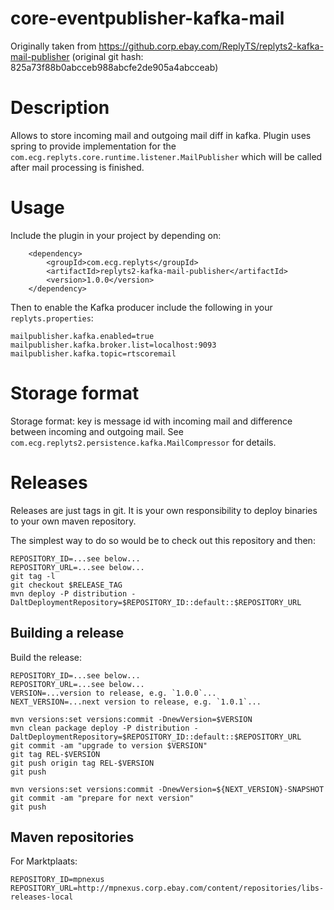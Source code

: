 # core-eventpublisher-kafka-mail

Originally taken from https://github.corp.ebay.com/ReplyTS/replyts2-kafka-mail-publisher
(original git hash: 825a73f88b0abcceb988abcfe2de905a4abcceab)

# Description

Allows to store incoming mail and outgoing mail diff in kafka.
Plugin uses spring to provide implementation for the `com.ecg.replyts.core.runtime.listener.MailPublisher` which will be called after mail processing is finished.

# Usage

Include the plugin in your project by depending on:

```
    <dependency>
        <groupId>com.ecg.replyts</groupId>
        <artifactId>replyts2-kafka-mail-publisher</artifactId>
        <version>1.0.0</version>
    </dependency>
```

Then to enable the Kafka producer include the following in your `replyts.properties`:

```
mailpublisher.kafka.enabled=true
mailpublisher.kafka.broker.list=localhost:9093
mailpublisher.kafka.topic=rtscoremail
```

# Storage format

Storage format: key is message id with incoming mail and difference between incoming and outgoing mail.
See `com.ecg.replyts2.persistence.kafka.MailCompressor` for details.


# Releases

Releases are just tags in git. It is your own responsibility to deploy binaries to your own maven repository.

The simplest way to do so would be to check out this repository and then:

```
REPOSITORY_ID=...see below...
REPOSITORY_URL=...see below...
git tag -l
git checkout $RELEASE_TAG
mvn deploy -P distribution -DaltDeploymentRepository=$REPOSITORY_ID::default::$REPOSITORY_URL
```

## Building a release

Build the release:

```
REPOSITORY_ID=...see below...
REPOSITORY_URL=...see below...
VERSION=...version to release, e.g. `1.0.0`...
NEXT_VERSION=...next version to release, e.g. `1.0.1`...

mvn versions:set versions:commit -DnewVersion=$VERSION
mvn clean package deploy -P distribution -DaltDeploymentRepository=$REPOSITORY_ID::default::$REPOSITORY_URL
git commit -am "upgrade to version $VERSION"
git tag REL-$VERSION
git push origin tag REL-$VERSION
git push

mvn versions:set versions:commit -DnewVersion=${NEXT_VERSION}-SNAPSHOT
git commit -am "prepare for next version"
git push
```

## Maven repositories

For Marktplaats:
```
REPOSITORY_ID=mpnexus
REPOSITORY_URL=http://mpnexus.corp.ebay.com/content/repositories/libs-releases-local
```
